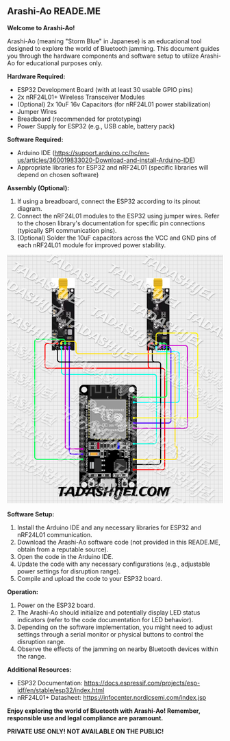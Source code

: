 ## Arashi-Ao READE.ME

**Welcome to Arashi-Ao!**

Arashi-Ao (meaning "Storm Blue" in Japanese) is an educational tool designed to explore the world of Bluetooth jamming. This document guides you through the hardware components and software setup to utilize Arashi-Ao for educational purposes only.

**Hardware Required:**

* ESP32 Development Board (with at least 30 usable GPIO pins)
* 2x nRF24L01+ Wireless Transceiver Modules
* (Optional) 2x 10uF 16v Capacitors (for nRF24L01 power stabilization)
* Jumper Wires
* Breadboard (recommended for prototyping)
* Power Supply for ESP32 (e.g., USB cable, battery pack)

**Software Required:**

* Arduino IDE (https://support.arduino.cc/hc/en-us/articles/360019833020-Download-and-install-Arduino-IDE)
* Appropriate libraries for ESP32 and nRF24L01 (specific libraries will depend on chosen software)

**Assembly (Optional):**

1. If using a breadboard, connect the ESP32 according to its pinout diagram.
2. Connect the nRF24L01 modules to the ESP32 using jumper wires. Refer to the chosen library's documentation for specific pin connections (typically SPI communication pins).
3. (Optional) Solder the 10uF capacitors across the VCC and GND pins of each nRF24L01 module for improved power stability.

!["Wiring Diagram"](Tadashi-Arashi-Aoi-Wiring-WaterMarked.png)

**Software Setup:**

1. Install the Arduino IDE and any necessary libraries for ESP32 and nRF24L01 communication.
2. Download the Arashi-Ao software code (not provided in this READE.ME, obtain from a reputable source).
3. Open the code in the Arduino IDE.
4. Update the code with any necessary configurations (e.g.,  adjustable power settings for disruption range).
5. Compile and upload the code to your ESP32 board.

**Operation:**

1. Power on the ESP32 board.
2. The Arashi-Ao should initialize and potentially display LED status indicators (refer to the code documentation for LED behavior).
3. Depending on the software implementation, you might need to adjust settings through a serial monitor or physical buttons to control the disruption range.
4. Observe the effects of the jamming on nearby Bluetooth devices within the range.

**Additional Resources:**

* ESP32 Documentation: https://docs.espressif.com/projects/esp-idf/en/stable/esp32/index.html
* nRF24L01+ Datasheet: https://infocenter.nordicsemi.com/index.jsp

**Enjoy exploring the world of Bluetooth with Arashi-Ao! Remember, responsible use and legal compliance are paramount.**


**PRIVATE USE ONLY! NOT AVAILABLE ON THE PUBLIC!**
